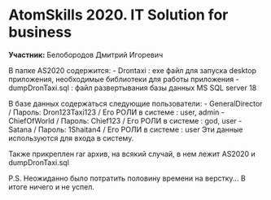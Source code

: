 # AtomSkills 2020. IT Solution for business

**Участник:** Белобородов Дмитрий Игоревич

В папке AS2020 содержится:
	- Drontaxi : exe файл для запуска desktop приложения, необходимые библиотеки для работы приложения
	- dumpDronTaxi.sql : файл развертывания базы данных MS SQL server 18

В базе данных содержаться следующие пользователи:
	- GeneralDirector / Пароль: Dron123Taxi123 / Его РОЛИ в системе : user, admin
	- ChiefOfWorld / Пароль: Chief123 / Его РОЛИ в системе : god, user
	- Satana / Пароль: 1Shaitan4 / Его РОЛИ в системе : user
Эти данные используются для входа в систему.

Также прикреплен rar архив, на всякий случай, в нем лежит AS2020 и dumpDronTaxi.sql

P.S. Неожиданно было потратить половину времени на верстку...
		В итоге ничего и не успел.

